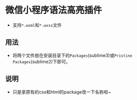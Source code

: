 # 微信小程序语法高亮插件

- 支持`*.wxml`和`*.wxss`文件

## 用法

- 将两个文件放在安装目录下的`Packages`(sublime3)或`Pristine Packages`(sublime2)下即可。

## 说明

- 只是拿原有的css和html的package改一下名称啦~
